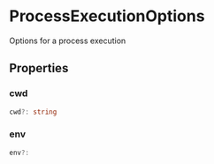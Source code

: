 # ProcessExecutionOptions

Options for a process execution

## Properties

### cwd

```typescript
cwd?: string
```

### env

```typescript
env?:
```

[env]: env.md
